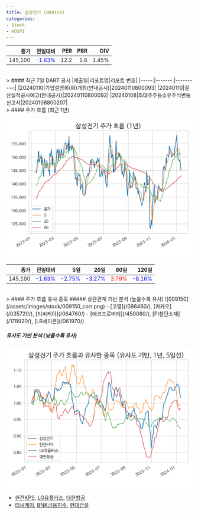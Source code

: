 ```yaml
---
title: 삼성전기 (009150)
categories:
- Stock
- KOSPI
---
```


|종가|전일대비|PER|PBR|DIV|
|---:|-------:|--:|--:|--:|
|145,100|<span style="color: blue">-1.63%</span>|12.2|1.6|1.45%|

<!-- more -->

<br>
> #### 최근 7일 DART 공시
|제출일|리포트명|리포트 번호|
|-----:|-------:|----------:|
|20240110|기업설명회(IR)개최(안내공시)|20240110800093|
|20240110|결산실적공시예고(안내공시)|20240110800092|
|20240108|최대주주등소유주식변동신고서|20240108800207|

<br>
> #### 주가 흐름 (최근 1년)

![009150](/assets/images/stock/009150.png)

|종가|전일대비|5일|20일|60일|120일|
|---:|-------:|--:|---:|---:|----:|
|145,100|<span style="color: blue">-1.63%</span>|<span style="color: blue">-2.75%</span>|<span style="color: blue">-3.27%</span>|<span style="color: red">3.79%</span>|<span style="color: blue">-8.16%</span>|

<br>
> #### 주가 흐름 유사 종목
##### 상관관계 기반 분석 (높을수록 유사)
![009150](/assets/images/stock/009150_corr.png)
- [고영](/098460/), [카카오](/035720/), [티씨케이](/064760/)
- [에코프로머티](/450080/), [PI첨단소재](/178920/), [LB세미콘](/061970/)

##### 유사도 기반 분석 (낮을수록 유사)	
![009150](/assets/images/stock/009150_sim.png)
- [한전KPS](/051600/), [LG유플러스](/032640/), [대한항공](/003490/)
- [티씨케이](/064760/), [BNK금융지주](/138930/), [현대건설](/000720/)